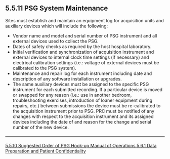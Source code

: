## 5.5.11 PSG System Maintenance


Sites must establish and maintain an equipment log for acquisition units and auxiliary devices which will include the following:

- Vendor name and model and serial number of PSG instrument and all external devices used to collect the
PSG.
- Dates of safety checks as required by the host hospital laboratory.
- Initial verification and synchronization of acquisition instrument and external devices to internal clock time settings (if necessary) and electrical calibration settings (i.e.: voltage of external devices must be calibrated to the PSG system).
- Maintenance and repair log for each instrument including date and description of any software installation or upgrades.
- The same auxiliary devices must be assigned to the specific PSG instrument for each submitted recording. If a particular device is moved or swapped for any reason (i.e.: use in another bedroom, troubleshooting exercises, introduction of loaner equipment during repairs, etc.) between submissions the device must be re-calibrated to the acquisition instrument prior to PSG. PRC must be notified of any changes with respect to the acquisition instrument and its assigned devices including the date of and reason for the change and serial number of the new device.

<hr class="soften" style="margin-top: 20px;margin-bottom: 20px;"/>

<div class="center">
<div class="btn-group">
  <a href=":pages_path:/manuals/polysomnography-reading-center/5-05-10-suggested-order-of-psg-hook-up.md" class="btn btn-default">
    <span class="glyphicon glyphicon-chevron-left"></span>
    5.5.10 Suggested Order of PSG Hook-up
  </a>

  <a href=":pages_path:/manuals/polysomnography-reading-center/5-00-mop-toc.md" class="btn btn-default">
    <span class="glyphicon glyphicon-chevron-up"></span>
    Manual of Operations
  </a>

  <a href=":pages_path:/manuals/polysomnography-reading-center/5-06-01-data-preparation-and-patient-confidentiality.md" class="btn btn-success">
    5.6.1 Data Preparation and Patient Confidentiality
    <span class="glyphicon glyphicon-chevron-right"></span>
  </a>
</div>
</div>
